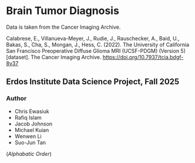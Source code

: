 # Brain Tumor Diagnosis
Data is taken from the Cancer Imaging Archive.

Calabrese, E., Villanueva-Meyer, J., Rudie, J., Rauschecker, A., Baid, U., Bakas, S., Cha, S., Mongan, J., Hess, C. (2022). The University of California San Francisco Preoperative Diffuse Glioma MRI (UCSF-PDGM) (Version 5) [dataset]. The Cancer Imaging Archive. https://doi.org/10.7937/tcia.bdgf-8v37

## Erdos Institute Data Science Project, Fall 2025  
### Author  

- Chris Ewasiuk  
- Rafiq Islam  
- Jacob Johnson
- Michael Kuian  
- Wenwen Li
- Suo-Jun Tan 
  
(*Alphabatic Order*)



